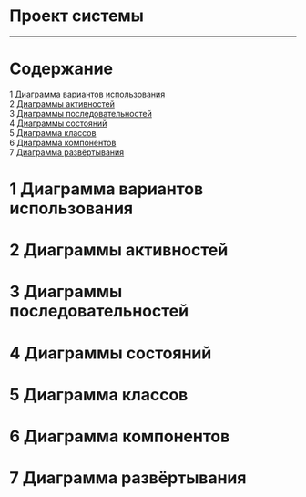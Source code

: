# Проект системы
---

# Содержание
1 [Диаграмма вариантов использования](#usecase)  
2 [Диаграммы активностей](#activity)  
3 [Диаграммы последовательностей](#sequence)  
4 [Диаграммы состояний](#state)  
5 [Диаграмма классов](#class)  
6 [Диаграмма компонентов](#component)  
7 [Диаграмма развёртывания](#deployment)  

<a name="usecase"/>

# 1 Диаграмма вариантов использования

<a name="activity"/>

# 2 Диаграммы активностей

<a name="sequence"/>

# 3 Диаграммы последовательностей

<a name="state"/>

# 4 Диаграммы состояний

<a name="class"/>

# 5 Диаграмма классов

<a name="component"/>

# 6 Диаграмма компонентов

<a name="deployment"/>

# 7 Диаграмма развёртывания
